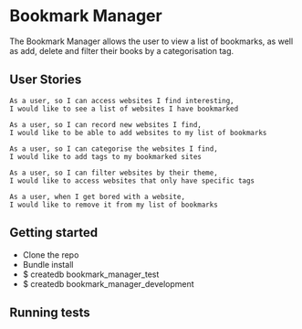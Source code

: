 # Bookmark Manager

The Bookmark Manager allows the user to view a list of bookmarks, as well as add, delete and filter their books by a categorisation tag.

## User Stories

```shell
As a user, so I can access websites I find interesting,
I would like to see a list of websites I have bookmarked
```

```shell
As a user, so I can record new websites I find,
I would like to be able to add websites to my list of bookmarks
```

```shell
As a user, so I can categorise the websites I find,
I would like to add tags to my bookmarked sites
```

```shell
As a user, so I can filter websites by their theme,
I would like to access websites that only have specific tags
```

```shell
As a user, when I get bored with a website,
I would like to remove it from my list of bookmarks
```

## Getting started

* Clone the repo
* Bundle install
* $ createdb bookmark_manager_test
* $ createdb bookmark_manager_development

## Running tests
